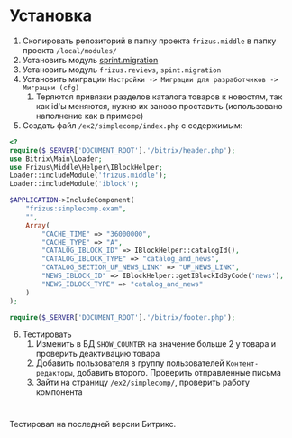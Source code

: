 # Установка

1. Скопировать репозиторий в папку проекта `frizus.middle` в папку проекта `/local/modules/`
2. Установить модуль [sprint.migration](https://github.com/andreyryabin/sprint.migration)
3. Установить модуль `frizus.reviews`, `spint.migration`
4. Установить миграции `Настройки -> Миграции для разработчиков -> Миграции (cfg)`
   1. Теряются привязки разделов каталога товаров к новостям, так как id'ы меняются, нужно их заново проставить (использовано наполнение как в примере)
5. Создать файл `/ex2/simplecomp/index.php` с содержимым:
```php
<?
require($_SERVER['DOCUMENT_ROOT'].'/bitrix/header.php');
use Bitrix\Main\Loader;
use Frizus\Middle\Helper\IBlockHelper;
Loader::includeModule('frizus.middle');
Loader::includeModule('iblock');

$APPLICATION->IncludeComponent(
	"frizus:simplecomp.exam",
	"",
	Array(
		"CACHE_TIME" => "36000000",
		"CACHE_TYPE" => "A",
		"CATALOG_IBLOCK_ID" => IBlockHelper::catalogId(),
		"CATALOG_IBLOCK_TYPE" => "catalog_and_news",
		"CATALOG_SECTION_UF_NEWS_LINK" => "UF_NEWS_LINK",
		"NEWS_IBLOCK_ID" => IBlockHelper::getIBlockIdByCode('news'),
		"NEWS_IBLOCK_TYPE" => "catalog_and_news"
	)
);

require($_SERVER['DOCUMENT_ROOT'].'/bitrix/footer.php');
```
6. Тестировать
   1. Изменить в БД `SHOW_COUNTER` на значение больше 2 у товара и проверить деактивацию товара
   2. Добавить пользователя в группу пользователей `Контент-редакторы`, добавить второго. Проверить отправленные письма
   3. Зайти на страницу `/ex2/simplecomp/`, проверить работу компонента

#

Тестировал на последней версии Битрикс.
